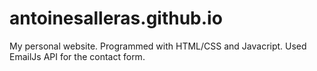# antoinesalleras.github.io
My personal website.
Programmed with HTML/CSS and Javacript. Used EmailJs API for the contact form.
